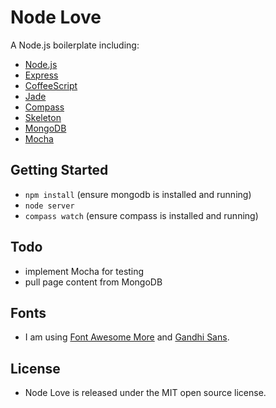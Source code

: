 # Node Love

A Node.js boilerplate including:
- [Node.js](http://nodejs.org/)
- [Express](http://expressjs.com/)
- [CoffeeScript](http://coffeescript.org/)
- [Jade](http://jade-lang.com/)
- [Compass](http://compass-style.org/)
- [Skeleton](http://www.getskeleton.com/)
- [MongoDB](http://www.mongodb.org/)
- [Mocha](http://visionmedia.github.com/mocha/)


## Getting Started

- `npm install` (ensure mongodb is installed and running)
- `node server`
- `compass watch` (ensure compass is installed and running)

## Todo

- implement Mocha for testing
- pull page content from MongoDB

## Fonts

- I am using [Font Awesome More](https://github.com/gregoryloucas/Font-Awesome-More) and [Gandhi Sans](http://www.fontsquirrel.com/fonts/gandhi-sans).

## License

- Node Love is released under the MIT open source license.